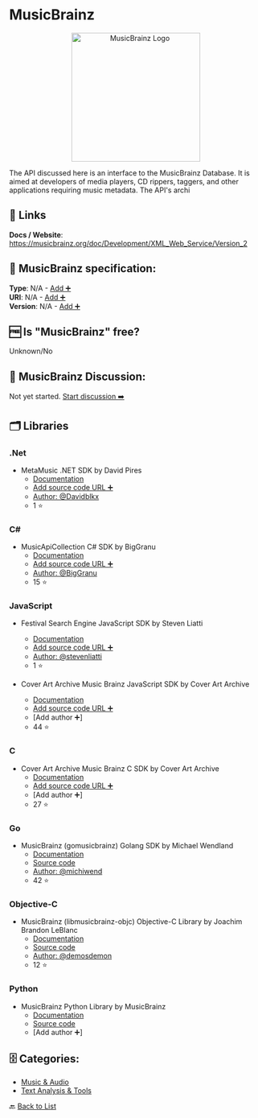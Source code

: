 # MusicBrainz
<p align="center">
    <img width="256" src="https://raw.githubusercontent.com/apis-list/apis-list/main/apis/musicbrainz/logo_256x256.png" alt="MusicBrainz Logo"/>
</p>
The API discussed here is an interface to the MusicBrainz Database. It is aimed at developers of media players, CD rippers, taggers, and other applications requiring music metadata. The API's archi

##  🔗 Links
**Docs / Website**: https://musicbrainz.org/doc/Development/XML_Web_Service/Version_2

## 🧬 MusicBrainz specification:
**Type**: N/A - [Add ➕](https://github.com/apis-list/apis-list/edit/main/apis-list.yaml)  
**URI**: N/A - [Add ➕](https://github.com/apis-list/apis-list/edit/main/apis-list.yaml)  
**Version**: N/A - [Add ➕](https://github.com/apis-list/apis-list/edit/main/apis-list.yaml)

## 🆓 Is "MusicBrainz" free?
 Unknown/No 

## 💬 MusicBrainz Discussion:
Not yet started. [Start discussion ➡️](https://github.com/apis-list/apis-list/discussions/new)

## 🗂️ Libraries
### .Net
- MetaMusic .NET SDK by David Pires
    - [Documentation](https://github.com/Davidblkx/MetaMusic)
    - [Add source code URL ➕]()
    - [Author: @Davidblkx](https://github.com/Davidblkx)
    - 1 ⭐

### C#
- MusicApiCollection C# SDK by BigGranu
    - [Documentation](https://github.com/BigGranu/MusicApiCollection)
    - [Add source code URL ➕]()
    - [Author: @BigGranu](https://github.com/BigGranu)
    - 15 ⭐

### JavaScript
- Festival Search Engine JavaScript SDK by Steven Liatti
    - [Documentation](https://github.com/steenput/FestivalSearchEngine)
    - [Add source code URL ➕]()
    - [Author: @stevenliatti](https://github.com/stevenliatti)
    - 1 ⭐

- Cover Art Archive Music Brainz JavaScript SDK by Cover Art Archive
    - [Documentation](https://github.com/lastfm/coverartarchive-api)
    - [Add source code URL ➕]()
    - [Add author ➕]
    - 44 ⭐

### C
- Cover Art Archive Music Brainz C SDK by Cover Art Archive
    - [Documentation](https://github.com/metabrainz/libcoverart)
    - [Add source code URL ➕]()
    - [Add author ➕]
    - 27 ⭐

### Go
- MusicBrainz (gomusicbrainz) Golang SDK by Michael Wendland
    - [Documentation](https://github.com/michiwend/gomusicbrainz/blob/master/README.md)
    - [Source code](https://github.com/michiwend/gomusicbrainz)
    - [Author: @michiwend](https://github.com/michiwend)
    - 42 ⭐

### Objective-C
- MusicBrainz (libmusicbrainz-objc) Objective-C Library by Joachim Brandon LeBlanc
    - [Documentation](https://github.com/demosdemon/libmusicbrainz-objc/blob/master/README.md)
    - [Source code](https://github.com/demosdemon/libmusicbrainz-objc)
    - [Author: @demosdemon](https://github.com/demosdemon)
    - 12 ⭐

### Python
- MusicBrainz Python Library by MusicBrainz
    - [Documentation](http://musicbrainz.org/)
    - [Source code](https://python-musicbrainzngs.readthedocs.org/en/latest/)
    - [Add author ➕]


## 🗄️ Categories:
- [Music & Audio](https://github.com/apis-list/apis-list#music--audio-)
- [Text Analysis & Tools](https://github.com/apis-list/apis-list#text-analysis--tools-)

🔙  [Back to List](https://github.com/apis-list/apis-list)
